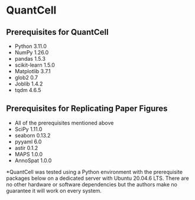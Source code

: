# QuantCell





## Prerequisites for QuantCell
* Python 3.11.0
* NumPy 1.26.0
* pandas 1.5.3
* scikit-learn 1.5.0
* Matplotlib 3.7.1
* glob2 0.7
* Joblib 1.4.2
* tqdm 4.6.5

## Prerequisites for Replicating Paper Figures
* All of the prerequisites mentioned above
* SciPy 1.11.0
* seaborn 0.13.2
* pyyaml 6.0
* astir 0.1.2
* MAPS 1.0.0
* AnnoSpat 1.0.0

*QuantCell was tested using a Python environment with the prerequisite packages below on a dedicated server with Ubuntu 20.04.6 LTS. There are no other hardware or software dependencies but the authors make no guarantee it will work on every system.
